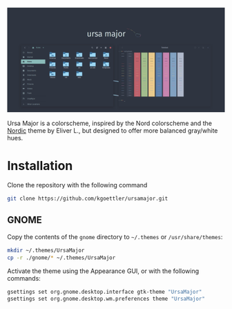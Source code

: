 ![](./sample/ursamajor.png)

Ursa Major is a colorscheme, inspired by the Nord colorscheme and the [Nordic](https://github.com/EliverLara/Nordic) 
theme by Eliver L., but designed to offer more balanced gray/white hues.

# Installation

Clone the repository with the following command

```bash
git clone https://github.com/kgoettler/ursamajor.git
```

## GNOME

Copy the contents of the `gnome` directory to `~/.themes` or `/usr/share/themes`:

```bash
mkdir ~/.themes/UrsaMajor
cp -r ./gnome/* ~/.themes/UrsaMajor
```

Activate the theme using the Appearance GUI, or with the following commands:

```bash
gsettings set org.gnome.desktop.interface gtk-theme "UrsaMajor"
gsettings set org.gnome.desktop.wm.preferences theme "UrsaMajor"
```
